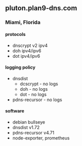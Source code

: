 ## pluton.plan9-dns.com 
### Miami, Florida

#### protocols
- dnscrypt v2 ipv4
- doh ipv4/ipv6
- dot ipv4/ipv6

#### logging policy
- dnsdist
  - dcscrypt - no logs
  - doh - no logs
  - dot - no logs
- pdns-recursor - no logs

#### software
- debian bullseye
- dnsdist v1.72
- pdns-recursor v4.71
- node-exporter, prometheus
